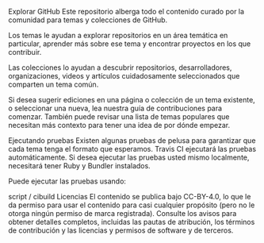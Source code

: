 Explorar GitHub
Este repositorio alberga todo el contenido curado por la comunidad para temas y colecciones de GitHub.

Los temas le ayudan a explorar repositorios en un área temática en particular, aprender más sobre ese tema y encontrar proyectos en los que contribuir.

Las colecciones lo ayudan a descubrir repositorios, desarrolladores, organizaciones, videos y artículos cuidadosamente seleccionados que comparten un tema común.

Si desea sugerir ediciones en una página o colección de un tema existente, o seleccionar una nueva, lea nuestra guía de contribuciones para comenzar. También puede revisar una lista de temas populares que necesitan más contexto para tener una idea de por dónde empezar.

Ejecutando pruebas
Existen algunas pruebas de pelusa para garantizar que cada tema tenga el formato que esperamos. Travis CI ejecutará las pruebas automáticamente. Si desea ejecutar las pruebas usted mismo localmente, necesitará tener Ruby y Bundler instalados.

Puede ejecutar las pruebas usando:

script / cibuild
Licencias
El contenido se publica bajo CC-BY-4.0, lo que le da permiso para usar el contenido para casi cualquier propósito (pero no le otorga ningún permiso de marca registrada). Consulte los avisos para obtener detalles completos, incluidas las pautas de atribución, los términos de contribución y las licencias y permisos de software y de terceros.
